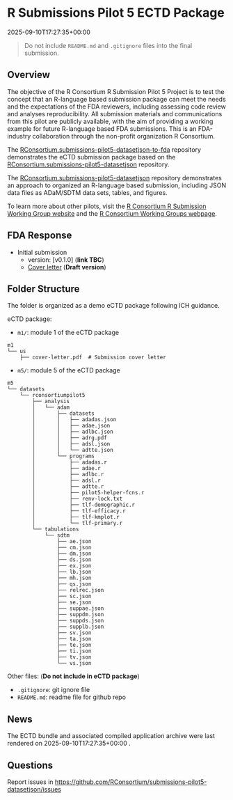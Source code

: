 # R Submissions Pilot 5 ECTD Package

2025-09-10T17:27:35+00:00

> Do not include `README.md` and `.gitignore` files into the final
> submission.

## Overview

The objective of the R Consortium R Submission Pilot 5 Project is to
test the concept that an R-language based submission package can meet
the needs and the expectations of the FDA reviewers, including assessing
code review and analyses reproducibility. All submission materials and
communications from this pilot are publicly available, with the aim of
providing a working example for future R-language based FDA submissions.
This is an FDA-industry collaboration through the non-profit
organization R Consortium.

The
[RConsortium.submissions-pilot5-datasetjson-to-fda](https://github.com/RConsortium/submissions-pilot5-datasetjson-to-fda)
repository demonstrates the eCTD submission package based on the
[RConsortium.submissions-pilot5-datasetjson](https://github.com/RConsortium/submissions-pilot5-datasetjson)
repository.

The
[RConsortium.submissions-pilot5-datasetjson](https://github.com/RConsortium/submissions-pilot5-datasetjson)
repository demonstrates an approach to organized an R-language based
submission, including JSON data files as ADaM/SDTM data sets, tables,
and figures.

To learn more about other pilots, visit the [R Consortium R Submission
Working Group website](https://rconsortium.github.io/submissions-wg/)
and the [R Consortium Working Groups
webpage](https://www.r-consortium.org/all-projects/isc-working-groups).

## FDA Response

- Initial submission
  - version: \[v0.1.0\] (**link TBC**)
  - [Cover
    letter](https://github.com/RConsortium/submissions-pilot5-datasetjson-to-fda/blob/main/m1/us/cover-letter.pdf)
    (**Draft version**)

## Folder Structure

The folder is organized as a demo eCTD package following ICH guidance.

eCTD package:

- `m1/`: module 1 of the eCTD package

<!-- -->

    m1
    └── us
        ├── cover-letter.pdf  # Submission cover letter

- `m5/`: module 5 of the eCTD package

<!-- -->

    m5
    └── datasets
        └── rconsortiumpilot5
            ├── analysis
            │   └── adam
            │       ├── datasets
            │       │   ├── adadas.json
            │       │   ├── adae.json
            │       │   ├── adlbc.json
            │       │   ├── adrg.pdf
            │       │   ├── adsl.json
            │       │   └── adtte.json
            │       └── programs
            │           ├── adadas.r
            │           ├── adae.r
            │           ├── adlbc.r
            │           ├── adsl.r
            │           ├── adtte.r
            │           ├── pilot5-helper-fcns.r
            │           ├── renv-lock.txt
            │           ├── tlf-demographic.r
            │           ├── tlf-efficacy.r
            │           ├── tlf-kmplot.r
            │           └── tlf-primary.r
            └── tabulations
                └── sdtm
                    ├── ae.json
                    ├── cm.json
                    ├── dm.json
                    ├── ds.json
                    ├── ex.json
                    ├── lb.json
                    ├── mh.json
                    ├── qs.json
                    ├── relrec.json
                    ├── sc.json
                    ├── se.json
                    ├── suppae.json
                    ├── suppdm.json
                    ├── suppds.json
                    ├── supplb.json
                    ├── sv.json
                    ├── ta.json
                    ├── te.json
                    ├── ti.json
                    ├── tv.json
                    └── vs.json

Other files: (**Do not include in eCTD package**)

- `.gitignore`: git ignore file
- `README.md`: readme file for github repo

## News

The ECTD bundle and associated compiled application archive were last
rendered on 2025-09-10T17:27:35+00:00 .

## Questions

Report issues in
<https://github.com/RConsortium/submissions-pilot5-datasetjson/issues>
